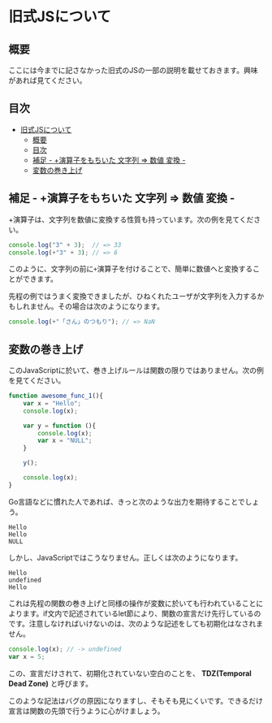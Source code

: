 # 旧式JSについて

## 概要
ここには今までに記さなかった旧式のJSの一部の説明を載せておきます。興味があれば見てください。

## 目次
<!-- TOC -->

- [旧式JSについて](#旧式jsについて)
    - [概要](#概要)
    - [目次](#目次)
    - [補足 - +演算子をもちいた 文字列 => 数値 変換 -](#補足---演算子をもちいた-文字列--数値-変換--)
    - [変数の巻き上げ](#変数の巻き上げ)

<!-- /TOC -->

## 補足 - +演算子をもちいた 文字列 => 数値 変換 -

+演算子は、文字列を数値に変換する性質も持っています。次の例を見てください。

```js
console.log("3" + 3);  // => 33
console.log(+"3" + 3); // => 6
```

このように、文字列の前に`+`演算子を付けることで、簡単に数値へと変換することができます。

先程の例ではうまく変換できましたが、ひねくれたユーザが文字列を入力するかもしれません。その場合は次のようになります。

```js
console.log(+"「さん」のつもり"); // => NaN
```

## 変数の巻き上げ
このJavaScriptに於いて、巻き上げルールは関数の限りではありません。次の例を見てください。


```js
function awesome_func_1(){
    var x = "Hello";
    console.log(x);

    var y = function (){
        console.log(x);
        var x = "NULL";
    }

    y();

    console.log(x);
}

```

Go言語などに慣れた人であれば、きっと次のような出力を期待することでしょう。

```
Hello
Hello
NULL
```

しかし、JavaScriptではこうなりません。正しくは次のようになります。

```
Hello
undefined
Hello
```

これは先程の関数の巻き上げと同様の操作が変数に於いても行われていることによります。if文内で記述されているlet節により、関数の宣言だけ先行しているのです。注意しなければいけないのは、次のような記述をしても初期化はなされません。

```js
console.log(x); // -> undefined
var x = 5;
```

この、宣言だけされて、初期化されていない空白のことを、
**TDZ(Temporal Dead Zone)**
と呼びます。

このような記法はバグの原因になりますし、そもそも見にくいです。できるだけ宣言は関数の先頭で行うように心がけましょう。

